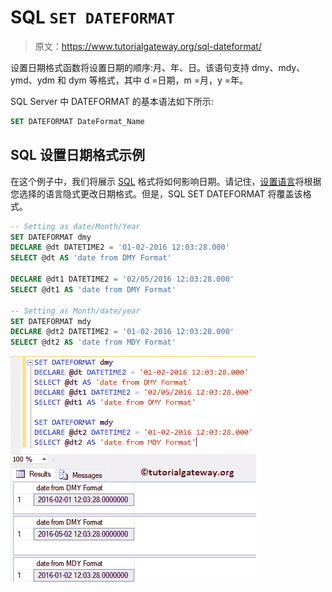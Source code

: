 # SQL `SET DATEFORMAT`

> 原文：<https://www.tutorialgateway.org/sql-dateformat/>

设置日期格式函数将设置日期的顺序:月、年、日。该语句支持 dmy、mdy、ymd、ydm 和 dym 等格式，其中 d =日期，m =月，y =年。

SQL Server 中 DATEFORMAT 的基本语法如下所示:

```sql
SET DATEFORMAT DateFormat_Name
```

## SQL 设置日期格式示例

在这个例子中，我们将展示 [SQL](https://www.tutorialgateway.org/sql/) 格式将如何影响日期。请记住，[设置语言](https://www.tutorialgateway.org/sql-language-2/)将根据您选择的语言隐式更改日期格式。但是，SQL SET DATEFORMAT 将覆盖该格式。

```sql
-- Setting as date/Month/Year
SET DATEFORMAT dmy
DECLARE @dt DATETIME2 = '01-02-2016 12:03:28.000'
SELECT @dt AS 'date from DMY Format'

DECLARE @dt1 DATETIME2 = '02/05/2016 12:03:28.000'
SELECT @dt1 AS 'date from DMY Format'

-- Setting as Month/date/year
SET DATEFORMAT mdy
DECLARE @dt2 DATETIME2 = '01-02-2016 12:03:28.000'
SELECT @dt2 AS 'date from MDY Format'
```

![SQL DATEFORMAT Example](img/2d20188b73101b3287d337403dbf64d2.png)
